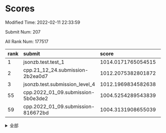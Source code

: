 # Scores

Modified Time: 2022-02-11 22:33:59

Submit Num: 207

All Rank Num: 177517

| rank |               submit               |       score        |       sigma        | pk_num |
| :--- | :--------------------------------- | :----------------- | :----------------- | :----- |
| 1    | jsonzb.test.test_1                 | 1014.0171765054515 | 0.8518760504378083 | 3425   |
| 2    | cpp.21_12_24.submission-2b2ea0d7   | 1012.2075382801872 | 0.7749390169271742 | 3427   |
| 3    | jsonzb.test.submission_level_4     | 1012.1969834582638 | 0.7762280813006504 | 3434   |
| 55   | cpp.2022_01_09.submission-5b0e3de2 | 1004.5254289543839 | 0.7150023325818741 | 3432   |
| 59   | cpp.2022_01_09.submission-816672bd | 1004.3131908655039 | 0.71016334025586   | 3430   |


<details>
<summary>全部</summary>

| rank |                 submit                 |       score        |       sigma        | pk_num |
| :--- | :------------------------------------- | :----------------- | :----------------- | :----- |
| 1    | jsonzb.test.test_1                     | 1014.0171765054515 | 0.8518760504378083 | 3425   |
| 2    | cpp.21_12_24.submission-2b2ea0d7       | 1012.2075382801872 | 0.7749390169271742 | 3427   |
| 3    | jsonzb.test.submission_level_4         | 1012.1969834582638 | 0.7762280813006504 | 3434   |
| 4    | gobigger.level_3.submission_level_3_36 | 1011.9093533898367 | 0.8082872567969407 | 3429   |
| 5    | gobigger.level_3.submission_level_3_16 | 1011.473772394941  | 0.7807565797318371 | 3432   |
| 6    | gobigger.level_3.submission_level_3_40 | 1011.3320313057209 | 0.7629524998662593 | 3430   |
| 7    | gobigger.level_3.submission_level_3_13 | 1011.259785064     | 0.7830379001961838 | 3430   |
| 8    | gobigger.level_3.submission_level_3_21 | 1011.2099705225701 | 0.7690335082442274 | 3429   |
| 9    | gobigger.level_3.submission_level_3_28 | 1011.2030759697587 | 0.785386529002666  | 3430   |
| 10   | gobigger.level_3.submission_level_3_38 | 1011.1510158493627 | 0.7754862772793154 | 3430   |
| 11   | gobigger.level_3.submission_level_3_42 | 1011.0892121963154 | 0.7836320048797224 | 3431   |
| 12   | gobigger.level_3.submission_level_3_9  | 1010.9597707549206 | 0.7702880108592363 | 3428   |
| 13   | gobigger.level_3.submission_level_3_15 | 1010.7952049240548 | 0.7674629415183715 | 3431   |
| 14   | gobigger.level_3.submission_level_3_48 | 1010.7926125413545 | 0.7484006546916132 | 3430   |
| 15   | gobigger.level_3.submission_level_3_5  | 1010.7806185080019 | 0.7795391212011488 | 3433   |
| 16   | gobigger.level_3.submission_level_3_10 | 1010.6495178455125 | 0.7668920382583274 | 3430   |
| 17   | gobigger.level_3.submission_level_3_27 | 1010.568274398681  | 0.7629353576740115 | 3430   |
| 18   | gobigger.level_3.submission_level_3_46 | 1010.5526248965215 | 0.751200990392637  | 3421   |
| 19   | gobigger.level_3.submission_level_3_30 | 1010.528051239838  | 0.7675333622164321 | 3434   |
| 20   | gobigger.level_3.submission_level_3_23 | 1010.4894669947454 | 0.7988008775009066 | 3430   |
| 21   | gobigger.level_3.submission_level_3_29 | 1010.4874192165079 | 0.7772896196850942 | 3431   |
| 22   | gobigger.level_3.submission_level_3_44 | 1010.4800670470388 | 0.780026014943658  | 3432   |
| 23   | gobigger.level_3.submission_level_3_41 | 1010.4171228462935 | 0.7603688572600672 | 3430   |
| 24   | gobigger.level_3.submission_level_3_8  | 1010.3787243589554 | 0.7714947243181778 | 3428   |
| 25   | gobigger.level_3.submission_level_3_20 | 1010.3527890603824 | 0.7721056381268363 | 3429   |
| 26   | gobigger.level_3.submission_level_3_31 | 1010.1383029902953 | 0.7674942700524927 | 3428   |
| 27   | gobigger.level_3.submission_level_3_25 | 1010.1145555154884 | 0.77129837323721   | 3426   |
| 28   | gobigger.level_3.submission_level_3_11 | 1010.0820160636656 | 0.7563385330708959 | 3426   |
| 29   | gobigger.level_3.submission_level_3_39 | 1010.0588664587613 | 0.7706038803360976 | 3430   |
| 30   | gobigger.level_3.submission_level_3_35 | 1010.0305090013109 | 0.7613678554928677 | 3430   |
| 31   | gobigger.level_3.submission_level_3_24 | 1009.9428279158107 | 0.7333757749335998 | 3430   |
| 32   | gobigger.level_3.submission_level_3_32 | 1009.9121275634838 | 0.7680323453758287 | 3431   |
| 33   | gobigger.level_3.submission_level_3_0  | 1009.8930948473244 | 0.7638720866865814 | 3426   |
| 34   | gobigger.level_3.submission_level_3_6  | 1009.8220615770268 | 0.7496309604982052 | 3432   |
| 35   | gobigger.level_3.submission_level_3_19 | 1009.8001670389351 | 0.7743989036052508 | 3428   |
| 36   | gobigger.level_3.submission_level_3_3  | 1009.7623108244479 | 0.7329976106192749 | 3427   |
| 37   | gobigger.level_3.submission_level_3_33 | 1009.7312746210403 | 0.7550842980783513 | 3427   |
| 38   | gobigger.level_3.submission_level_3_4  | 1009.676230682522  | 0.7463526193607287 | 3428   |
| 39   | gobigger.level_3.submission_level_3_43 | 1009.6041878561009 | 0.7546128790234994 | 3431   |
| 40   | gobigger.level_3.submission_level_3_26 | 1009.5624939747346 | 0.7467196191366785 | 3428   |
| 41   | gobigger.level_3.submission_level_3_14 | 1009.55214470721   | 0.7866622171976891 | 3428   |
| 42   | gobigger.level_3.submission_level_3_47 | 1009.4957360924318 | 0.7517512159667288 | 3429   |
| 43   | gobigger.level_3.submission_level_3_1  | 1009.4463026669603 | 0.748038487165632  | 3432   |
| 44   | gobigger.level_3.submission_level_3_18 | 1009.3495904767806 | 0.742604491670053  | 3427   |
| 45   | gobigger.level_3.submission_level_3_12 | 1009.3027516540144 | 0.7574892931846663 | 3427   |
| 46   | gobigger.level_3.submission_level_3_2  | 1009.246439891369  | 0.7559881094035033 | 3429   |
| 47   | gobigger.level_3.submission_level_3_22 | 1008.7762367372708 | 0.7471864515591777 | 3430   |
| 48   | gobigger.level_3.submission_level_3_34 | 1008.607855986267  | 0.76818083140149   | 3433   |
| 49   | gobigger.level_3.submission_level_3_17 | 1008.4347242575008 | 0.7336729808129294 | 3433   |
| 50   | gobigger.level_3.submission_level_3_45 | 1008.3978071007422 | 0.7483491976108064 | 3434   |
| 51   | gobigger.level_3.submission_level_3_7  | 1008.1859268371868 | 0.7380362849190094 | 3429   |
| 52   | gobigger.level_3.submission_level_3_37 | 1008.1608728138821 | 0.7313727901101654 | 3426   |
| 53   | gobigger.level_3.submission_level_3_49 | 1008.0719860513095 | 0.7366285953204345 | 3429   |
| 54   | gobigger.level_1.submission_level_1_6  | 1004.9667483269517 | 0.7310553930992361 | 3435   |
| 55   | cpp.2022_01_09.submission-5b0e3de2     | 1004.5254289543839 | 0.7150023325818741 | 3432   |
| 56   | gobigger.level_1.submission_level_1_4  | 1004.4034474198206 | 0.7246864369647549 | 3430   |
| 57   | gobigger.level_1.submission_level_1_15 | 1004.3490569727214 | 0.7230033574253294 | 3428   |
| 58   | gobigger.level_1.submission_level_1_34 | 1004.3167378761884 | 0.7229311778949746 | 3429   |
| 59   | cpp.2022_01_09.submission-816672bd     | 1004.3131908655039 | 0.71016334025586   | 3430   |
| 60   | gobigger.level_1.submission_level_1_39 | 1004.1962661378194 | 0.7210533240127166 | 3434   |
| 61   | gobigger.level_1.submission_level_1_18 | 1004.1331866539937 | 0.7156875617381582 | 3434   |
| 62   | gobigger.level_1.submission_level_1_36 | 1004.0692482607125 | 0.7162211461212231 | 3430   |
| 63   | gobigger.level_1.submission_level_1_45 | 1004.0658519323986 | 0.7252000205178294 | 3428   |
| 64   | gobigger.level_1.submission_level_1_46 | 1004.0423058142634 | 0.7154800730563154 | 3433   |
| 65   | gobigger.level_1.submission_level_1_23 | 1003.934106592292  | 0.7224212245249632 | 3429   |
| 66   | gobigger.level_1.submission_level_1_30 | 1003.9197442639263 | 0.7053252061336747 | 3432   |
| 67   | gobigger.level_1.submission_level_1_41 | 1003.859024258465  | 0.7219151366218011 | 3431   |
| 68   | gobigger.level_1.submission_level_1_44 | 1003.8543301986634 | 0.7174327077531267 | 3426   |
| 69   | gobigger.level_1.submission_level_1_26 | 1003.8049870718364 | 0.7201258391055838 | 3432   |
| 70   | gobigger.level_1.submission_level_1_16 | 1003.7825947117007 | 0.7238445115451234 | 3433   |
| 71   | gobigger.level_1.submission_level_1_5  | 1003.7008288670933 | 0.7246202255866878 | 3433   |
| 72   | gobigger.level_1.submission_level_1_31 | 1003.6961918649872 | 0.7150764938051097 | 3431   |
| 73   | gobigger.level_1.submission_level_1_29 | 1003.6197234607722 | 0.7128244131420934 | 3432   |
| 74   | gobigger.level_1.submission_level_1_47 | 1003.5750423324057 | 0.7197090657198251 | 3428   |
| 75   | gobigger.level_1.submission_level_1_21 | 1003.4927584939458 | 0.7058252315775084 | 3427   |
| 76   | gobigger.level_1.submission_level_1_20 | 1003.4454871714325 | 0.7119418462853387 | 3432   |
| 77   | gobigger.level_1.submission_level_1_35 | 1003.4375475491569 | 0.710437615294177  | 3428   |
| 78   | gobigger.level_1.submission_level_1_48 | 1003.4160998125137 | 0.7292678329597834 | 3438   |
| 79   | gobigger.level_1.submission_level_1_49 | 1003.4018028441891 | 0.718955276285313  | 3430   |
| 80   | gobigger.level_1.submission_level_1_19 | 1003.3689498361259 | 0.7135885248388565 | 3431   |
| 81   | gobigger.level_1.submission_level_1_40 | 1003.3317283940008 | 0.717107269639444  | 3433   |
| 82   | gobigger.level_1.submission_level_1_10 | 1003.2891976197033 | 0.7158265448145835 | 3431   |
| 83   | gobigger.level_1.submission_level_1_38 | 1003.271439103966  | 0.713194984199831  | 3428   |
| 84   | gobigger.level_1.submission_level_1_24 | 1003.2418425191037 | 0.7172764148055926 | 3426   |
| 85   | gobigger.level_1.submission_level_1_32 | 1003.2363081167927 | 0.7155512230735006 | 3431   |
| 86   | gobigger.level_1.submission_level_1_2  | 1003.2043180278698 | 0.7212144186028836 | 3436   |
| 87   | gobigger.level_1.submission_level_1_3  | 1003.1544446661603 | 0.7120820800505544 | 3427   |
| 88   | gobigger.level_1.submission_level_1_43 | 1003.0467135879439 | 0.7225937265070869 | 3429   |
| 89   | gobigger.level_1.submission_level_1_33 | 1002.9930074911754 | 0.7178206465155579 | 3435   |
| 90   | gobigger.level_1.submission_level_1_9  | 1002.9859324204647 | 0.7262799644014241 | 3432   |
| 91   | gobigger.level_1.submission_level_1_13 | 1002.966564246283  | 0.7249008653148664 | 3432   |
| 92   | gobigger.level_1.submission_level_1_37 | 1002.9389588295705 | 0.7108427161487361 | 3424   |
| 93   | gobigger.level_1.submission_level_1_8  | 1002.9057294754194 | 0.7197557174547068 | 3431   |
| 94   | gobigger.level_1.submission_level_1_22 | 1002.8420740614698 | 0.7127786057225245 | 3428   |
| 95   | gobigger.level_1.submission_level_1_0  | 1002.8306847321377 | 0.7122797171971494 | 3432   |
| 96   | gobigger.level_1.submission_level_1_25 | 1002.7596497400806 | 0.7190833426798691 | 3428   |
| 97   | gobigger.level_1.submission_level_1_27 | 1002.6022647765448 | 0.7114353803296875 | 3430   |
| 98   | gobigger.level_1.submission_level_1_14 | 1002.4281743366034 | 0.7122505446142631 | 3428   |
| 99   | gobigger.level_1.submission_level_1_1  | 1002.3355291341918 | 0.7080720322534155 | 3431   |
| 100  | gobigger.level_1.submission_level_1_17 | 1002.2230736213661 | 0.7232837168633363 | 3435   |
| 101  | gobigger.level_1.submission_level_1_7  | 1002.1450145213249 | 0.710938737078012  | 3433   |
| 102  | gobigger.level_1.submission_level_1_12 | 1002.0262390557681 | 0.7133372188095514 | 3433   |
| 103  | gobigger.level_1.submission_level_1_42 | 1002.0254219047    | 0.7021398783329313 | 3428   |
| 104  | gobigger.level_1.submission_level_1_28 | 1001.8906474546453 | 0.7046761844730729 | 3428   |
| 105  | gobigger.level_1.submission_level_1_11 | 1001.7994602782693 | 0.7231917574463033 | 3431   |
| 106  | gobigger.random.submission_random_7    | 997.2472308605184  | 0.7161450336179824 | 3434   |
| 107  | gobigger.random.submission_random_4    | 997.1385751540544  | 0.7223430410660435 | 3428   |
| 108  | gobigger.random.submission_random_48   | 996.9731618082096  | 0.7152275928395665 | 3430   |
| 109  | gobigger.random.submission_random_8    | 996.9638105536413  | 0.7193975485713584 | 3425   |
| 110  | gobigger.random.submission_random_24   | 996.6923128848567  | 0.7028820003724621 | 3431   |
| 111  | gobigger.random.submission_random_2    | 996.6420922461772  | 0.7193884597437501 | 3435   |
| 112  | gobigger.random.submission_random_39   | 996.6293769977751  | 0.7014062771310923 | 3430   |
| 113  | gobigger.random.submission_random_34   | 996.6150206377379  | 0.7231779572557643 | 3433   |
| 114  | gobigger.random.submission_random_11   | 996.5098565483787  | 0.7142158450323012 | 3429   |
| 115  | gobigger.random.submission_random_16   | 996.5079795534684  | 0.7081152640534676 | 3430   |
| 116  | gobigger.random.submission_random_13   | 996.3933110776156  | 0.7175808255085503 | 3428   |
| 117  | gobigger.random.submission_random_29   | 996.3748895814799  | 0.7165655301310068 | 3429   |
| 118  | gobigger.random.submission_random_35   | 996.3701567244354  | 0.7177790199903914 | 3433   |
| 119  | gobigger.random.submission_random_49   | 996.3509989226733  | 0.7129261975147855 | 3429   |
| 120  | gobigger.random.submission_random_27   | 996.3319642664588  | 0.7165696747398256 | 3427   |
| 121  | gobigger.random.submission_random_26   | 996.190877399281   | 0.7022069026832228 | 3431   |
| 122  | gobigger.random.submission_random_6    | 996.1904664901791  | 0.7160490741771633 | 3429   |
| 123  | gobigger.random.submission_random_18   | 996.1742074206363  | 0.7034710815259407 | 3434   |
| 124  | gobigger.random.submission_random_5    | 996.1529765617428  | 0.7060251415553072 | 3427   |
| 125  | gobigger.random.submission_random_40   | 996.0499211940481  | 0.7158685675794894 | 3432   |
| 126  | gobigger.random.submission_random_15   | 996.0424597663982  | 0.7119135981078887 | 3428   |
| 127  | gobigger.random.submission_random_32   | 996.0300642049182  | 0.7080846385522429 | 3431   |
| 128  | gobigger.random.submission_random_45   | 996.0175051833335  | 0.7166264469622663 | 3435   |
| 129  | gobigger.random.submission_random_23   | 996.0064547681355  | 0.7134743904321078 | 3429   |
| 130  | gobigger.random.submission_random_14   | 995.9440318739224  | 0.7078745397776839 | 3424   |
| 131  | gobigger.random.submission_random_31   | 995.9216110873674  | 0.710716675333315  | 3434   |
| 132  | gobigger.random.submission_random_30   | 995.9055789499273  | 0.7099087070074904 | 3427   |
| 133  | gobigger.random.submission_random_25   | 995.8488507024578  | 0.7041580170060012 | 3436   |
| 134  | gobigger.random.submission_random_3    | 995.8280379234383  | 0.7015480527517383 | 3434   |
| 135  | gobigger.random.submission_random_0    | 995.8059621179502  | 0.7209243287551793 | 3429   |
| 136  | gobigger.random.submission_random_37   | 995.7911973152292  | 0.7154597384887733 | 3435   |
| 137  | gobigger.random.submission_random_41   | 995.7850304634625  | 0.7353620530142997 | 3434   |
| 138  | gobigger.random.submission_random_38   | 995.768820971343   | 0.7026912549879919 | 3430   |
| 139  | gobigger.random.submission_random_17   | 995.7494744610152  | 0.714088065443267  | 3428   |
| 140  | gobigger.random.submission_random_28   | 995.5496073266181  | 0.708928155604162  | 3426   |
| 141  | gobigger.random.submission_random_47   | 995.5454657108897  | 0.7113821430538814 | 3431   |
| 142  | gobigger.random.submission_random_43   | 995.4899691958518  | 0.7093076314604647 | 3433   |
| 143  | gobigger.random.submission_random_10   | 995.4010192767324  | 0.7294524567736491 | 3432   |
| 144  | gobigger.random.submission_random_12   | 995.3643532076778  | 0.7191883978429242 | 3428   |
| 145  | gobigger.random.submission_random_42   | 995.3368335195394  | 0.7363199926887307 | 3432   |
| 146  | gobigger.random.submission_random_21   | 995.3109419525885  | 0.7073762646974554 | 3424   |
| 147  | gobigger.random.submission_random_20   | 995.3041170058807  | 0.7019374528608283 | 3433   |
| 148  | gobigger.random.submission_random_19   | 995.3021625817933  | 0.7053530742627904 | 3432   |
| 149  | gobigger.random.submission_random_36   | 995.2599014256848  | 0.7059047866467708 | 3427   |
| 150  | gobigger.random.submission_random_33   | 995.1574838013473  | 0.7062026745500674 | 3432   |
| 151  | gobigger.random.submission_random_9    | 995.0016676264388  | 0.7100823857679227 | 3431   |
| 152  | gobigger.random.submission_random_22   | 994.8845865445006  | 0.7184357688149803 | 3429   |
| 153  | gobigger.random.submission_random_1    | 994.8464634445005  | 0.7083819238940645 | 3432   |
| 154  | gobigger.random.submission_random_46   | 994.6384517045416  | 0.7233051835219364 | 3426   |
| 155  | gobigger.random.submission_random_44   | 994.323395902748   | 0.7168509310790226 | 3430   |
| 156  | gobigger.level_2.submission_level_2_10 | 993.9097138410237  | 0.739116213786755  | 3433   |
| 157  | gobigger.level_2.submission_level_2_18 | 993.8060267988407  | 0.741732457212038  | 3436   |
| 158  | gobigger.level_2.submission_level_2_45 | 993.6059255756677  | 0.7344872735266169 | 3434   |
| 159  | gobigger.level_2.submission_level_2_13 | 993.4464777546197  | 0.7290135237645132 | 3434   |
| 160  | gobigger.level_2.submission_level_2_27 | 993.3382297935875  | 0.7327716848684357 | 3433   |
| 161  | gobigger.level_2.submission_level_2_38 | 993.3247332675747  | 0.7327555194250952 | 3428   |
| 162  | gobigger.level_2.submission_level_2_24 | 993.2778406814842  | 0.7297686992186807 | 3430   |
| 163  | gobigger.level_2.submission_level_2_21 | 993.1177112476008  | 0.7224042053371112 | 3424   |
| 164  | gobigger.level_2.submission_level_2_14 | 993.0424225547207  | 0.7430107288137876 | 3435   |
| 165  | gobigger.level_2.submission_level_2_8  | 992.6680657313163  | 0.7477210953144882 | 3430   |
| 166  | gobigger.level_2.submission_level_2_41 | 992.6422702649872  | 0.7487059768977858 | 3431   |
| 167  | gobigger.level_2.submission_level_2_36 | 992.5192902486573  | 0.7376851104911062 | 3427   |
| 168  | gobigger.level_2.submission_level_2_22 | 992.3952829634006  | 0.7428311315671335 | 3430   |
| 169  | gobigger.level_2.submission_level_2_46 | 992.3904104295281  | 0.7267176022096751 | 3431   |
| 170  | gobigger.level_2.submission_level_2_44 | 992.3833135579538  | 0.7310540051574417 | 3433   |
| 171  | gobigger.level_2.submission_level_2_31 | 992.3820611022071  | 0.757787745627306  | 3431   |
| 172  | gobigger.level_2.submission_level_2_35 | 992.3636208153425  | 0.7442952455239426 | 3430   |
| 173  | gobigger.level_2.submission_level_2_4  | 992.3061500512434  | 0.7613774654076749 | 3430   |
| 174  | gobigger.level_2.submission_level_2_34 | 992.2514858189707  | 0.7319133944472176 | 3430   |
| 175  | gobigger.level_2.submission_level_2_6  | 992.1297967141137  | 0.7433256406432862 | 3430   |
| 176  | gobigger.level_2.submission_level_2_30 | 992.0449610554475  | 0.7471780458054409 | 3430   |
| 177  | gobigger.level_2.submission_level_2_37 | 992.0372725061341  | 0.7484750531235345 | 3435   |
| 178  | gobigger.level_2.submission_level_2_5  | 991.990015801056   | 0.7485113758918533 | 3428   |
| 179  | gobigger.level_2.submission_level_2_17 | 991.948181125574   | 0.7476588741651152 | 3432   |
| 180  | gobigger.level_2.submission_level_2_1  | 991.9465202333329  | 0.7513557523104163 | 3432   |
| 181  | gobigger.level_2.submission_level_2_39 | 991.8851000405942  | 0.7550078178713543 | 3428   |
| 182  | gobigger.level_2.submission_level_2_32 | 991.8664629373664  | 0.7495414757800706 | 3432   |
| 183  | gobigger.level_2.submission_level_2_15 | 991.8384467058565  | 0.7469995235721751 | 3433   |
| 184  | gobigger.level_2.submission_level_2_40 | 991.8244633353349  | 0.7564700338449296 | 3427   |
| 185  | gobigger.level_2.submission_level_2_20 | 991.7144727454685  | 0.7421809592583183 | 3432   |
| 186  | gobigger.level_2.submission_level_2_23 | 991.5894149407321  | 0.7582952180180996 | 3430   |
| 187  | gobigger.level_2.submission_level_2_49 | 991.5179833894573  | 0.7618906472800163 | 3433   |
| 188  | gobigger.level_2.submission_level_2_33 | 991.4616078983964  | 0.7599965997357431 | 3429   |
| 189  | gobigger.level_2.submission_level_2_12 | 991.4317845066464  | 0.7489676041383043 | 3424   |
| 190  | gobigger.level_2.submission_level_2_42 | 991.3910528356299  | 0.7653970517034873 | 3435   |
| 191  | gobigger.level_2.submission_level_2_19 | 991.3713795168202  | 0.770374190188397  | 3436   |
| 192  | gobigger.level_2.submission_level_2_16 | 991.3384177565487  | 0.7571481925924652 | 3432   |
| 193  | gobigger.level_2.submission_level_2_48 | 991.3236181917881  | 0.7463457397401034 | 3429   |
| 194  | gobigger.level_2.submission_level_2_25 | 991.2982098018862  | 0.7484311750603136 | 3433   |
| 195  | gobigger.level_2.submission_level_2_29 | 991.1455247806024  | 0.7350522186913523 | 3428   |
| 196  | gobigger.level_2.submission_level_2_2  | 991.1143347585509  | 0.7588834873768606 | 3428   |
| 197  | gobigger.level_2.submission_level_2_7  | 991.094166761571   | 0.755972486179178  | 3435   |
| 198  | gobigger.level_2.submission_level_2_43 | 991.0703466050087  | 0.7494139738974015 | 3431   |
| 199  | gobigger.level_2.submission_level_2_47 | 991.0596118623777  | 0.7540750762843395 | 3431   |
| 200  | gobigger.level_2.submission_level_2_9  | 991.0547312336926  | 0.741251772776302  | 3431   |
| 201  | gobigger.level_2.submission_level_2_11 | 990.9902791243612  | 0.7617836476066382 | 3428   |
| 202  | gobigger.level_2.submission_level_2_28 | 990.9864684500535  | 0.7570055064697817 | 3429   |
| 203  | gobigger.level_2.submission_level_2_26 | 990.7602065011084  | 0.7670077977711801 | 3427   |
| 204  | gobigger.level_2.submission_level_2_0  | 990.34929078684    | 0.7657741274849086 | 3429   |
| 205  | gobigger.level_2.submission_level_2_3  | 989.8907370999086  | 0.7662124444799195 | 3428   |
| 206  | gobigger.none.submission_none_0        | 977.0214193181358  | 1.3427675812689404 | 3435   |
| 207  | gobigger.none.submission_none_1        | 976.8889725849514  | 1.3368784129371905 | 3431   |

</details>